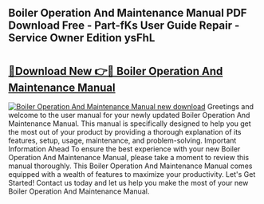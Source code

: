 ## Boiler Operation And Maintenance Manual PDF Download Free - Part-fKs User Guide Repair - Service Owner Edition ysFhL

# <h2><a href="http://bc27750.oget.top/?id=Boiler+Operation+And+Maintenance+Manual">🔗Download New 👉🔴 Boiler Operation And Maintenance Manual</a></h2>

[![Boiler Operation And Maintenance Manual new download](https://i.imgur.com/5g1atiW.png)](http://bc27750.oget.top/?id=Boiler+Operation+And+Maintenance+Manual)
Greetings and welcome to the user manual for your newly updated Boiler Operation And Maintenance Manual. This manual is specifically designed to help you get the most out of your product by providing a thorough explanation of its features, setup, usage, maintenance, and problem-solving. Important Information Ahead To ensure the best experience with your new Boiler Operation And Maintenance Manual, please take a moment to review this manual thoroughly. This Boiler Operation And Maintenance Manual comes equipped with a wealth of features to maximize your productivity. Let's Get Started! Contact us today and let us help you make the most of your new Boiler Operation And Maintenance Manual.
